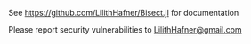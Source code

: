 See https://github.com/LilithHafner/Bisect.jl for documentation

Please report security vulnerabilities to LilithHafner@gmail.com
